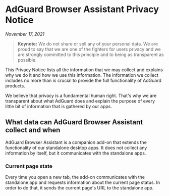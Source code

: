 # AdGuard Browser Assistant Privacy Notice
*November 17, 2021*

> **Keynote:** We do not share or sell any of your personal data. We are proud to say that we are one of the fighters for users privacy and we are strongly committed to this principle and to being as transparent as possible.

This Privacy Notice lists all the information that we may collect and explains why we do it and how we use this information. The information we collect includes no more than is crucial to provide the full functionality of AdGuard products.

We believe that privacy is a fundamental human right. That's why we are transparent about what AdGuard does and explain the purpose of every little bit of information that is gathered by our apps.

## What data can AdGuard Browser Assistant collect and when

AdGuard Browser Assistant is a companion add-on that extends the functionality of our standalone desktop apps. It does not collect any information by itself, but it communicates with the standalone apps.

### Current page state

Every time you open a new tab, the add-on communicates with the standalone app and requests information about the current page status. In order to do that, it sends the current page's URL to the standalone app.
